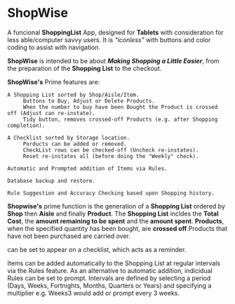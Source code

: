 # ShopWise

A funcional **ShoppingList** App, designed for **Tablets** with consideration for less able/computer savvy users. 
It is *"iconless"* with buttons and color coding to assist with navigation.

**ShopWise** is intended to be about ***Making Shopping a Little Easier***, from the preparation of the **Shopping List** to the checkout.

**ShopWise's** Prime features are:

    A Shopping List sorted by Shop/Aisle/Item.
         Buttons to Buy, Adjust or Delete Products.
         When the number to buy have been Bought the Product is crossed off (Adjust can re-instate).
         Tidy button, removes crossed-off Products (e.g. after Shopping completion).
         
    A Checklist sorted by Storage location.
         Porducts can be added or removed.
         CheckList rows can be checked-off (Uncheck re-instates).
         Reset re-instates all (before doing the "Weekly" check).
         
    Automatic and Prompted addition of Items via Rules.
    
    Database backup and restore.
    
    Rule Suggestion and Accuracy Checking based upon Shopping history.
    
**Shopwise's** prime function is the generation of a **Shopping List** ordered by **Shop** then **Aisle** and finally **Product**.
The **Shopping List** incldes the **Total Cost**, the **amount remaining to be spent** and the **amount spent**.
**Products**, when the specified quantity has been bought, are **crossed off**.Products that have not been purchased are carried over.

 can be set to appear on a checklist, which acts as a reminder.

Items can be added automatically to the Shopping List at regular intervals via the Rules feature.
As an alternative to automatic addition, indicidual Rules can be set to prompt.
Intervals are defined by selecting a period (Days, Weeks, Fortnights, Months, Quarters or Years) and
specifying a multiplier e.g. Weeks3 would add or prompt every 3 weeks.
